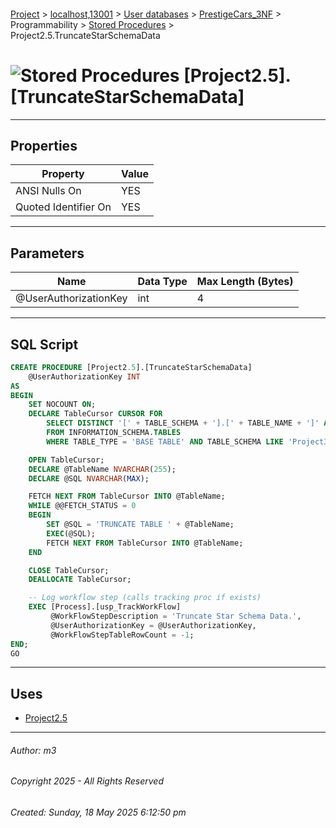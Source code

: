 #### 

[Project](../../../../../index.md) > [localhost,13001](../../../../index.md) > [User databases](../../../index.md) > [PrestigeCars_3NF](../../index.md) > Programmability > [Stored Procedures](Stored_Procedures.md) > Project2.5.TruncateStarSchemaData

# ![Stored Procedures](../../../../../Images/StoredProcedure32.png) [Project2.5].[TruncateStarSchemaData]

---

## <a name="#properties"></a>Properties

| Property | Value |
|---|---|
| ANSI Nulls On | YES |
| Quoted Identifier On | YES |


---

## <a name="#parameters"></a>Parameters

| Name | Data Type | Max Length (Bytes) |
|---|---|---|
| @UserAuthorizationKey | int | 4 |


---

## <a name="#sqlscript"></a>SQL Script

```sql
CREATE PROCEDURE [Project2.5].[TruncateStarSchemaData]
    @UserAuthorizationKey INT
AS
BEGIN
    SET NOCOUNT ON;
    DECLARE TableCursor CURSOR FOR
        SELECT DISTINCT '[' + TABLE_SCHEMA + '].[' + TABLE_NAME + ']' AS FullyQualifiedTableName
        FROM INFORMATION_SCHEMA.TABLES
        WHERE TABLE_TYPE = 'BASE TABLE' AND TABLE_SCHEMA LIKE 'Project3%';  -- adjust schema filter as needed

    OPEN TableCursor;
    DECLARE @TableName NVARCHAR(255);
    DECLARE @SQL NVARCHAR(MAX);

    FETCH NEXT FROM TableCursor INTO @TableName;
    WHILE @@FETCH_STATUS = 0
    BEGIN
        SET @SQL = 'TRUNCATE TABLE ' + @TableName;
        EXEC(@SQL);
        FETCH NEXT FROM TableCursor INTO @TableName;
    END

    CLOSE TableCursor;
    DEALLOCATE TableCursor;

    -- Log workflow step (calls tracking proc if exists)
    EXEC [Process].[usp_TrackWorkFlow]
         @WorkFlowStepDescription = 'Truncate Star Schema Data.',
         @UserAuthorizationKey = @UserAuthorizationKey,
         @WorkFlowStepTableRowCount = -1;
END;
GO

```


---

## <a name="#uses"></a>Uses

* [Project2.5](../../Security/Schemas/dbo_Project2.5.md)


---

###### Author:  m3

###### Copyright 2025 - All Rights Reserved

###### Created: Sunday, 18 May 2025 6:12:50 pm

